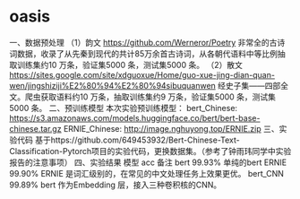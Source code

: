 # oasis
一、数据预处理
（1）韵文
https://github.com/Werneror/Poetry 非常全的古诗词数据，收录了从先秦到现代的共计85万余首古诗词，从各朝代语料中等比例抽取训练集约10 万条，验证集5000 条，测试集5000 条。
（2）散文
		https://sites.google.com/site/xdguoxue/Home/guo-xue-jing-dian-quan-wen/jingshiziji%E2%80%94%E2%80%94sibuquanwen 经史子集——四部全文。爬虫获取语料约10 万条，抽取训练集约9 万条，验证集5000 条，测试集5000 条。
二、预训练模型
	本次实验预训练模型：
bert_Chinese: https://s3.amazonaws.com/models.huggingface.co/bert/bert-base-chinese.tar.gz
ERNIE_Chinese: http://image.nghuyong.top/ERNIE.zip
三、实验代码
	基于https://github.com/649453932/Bert-Chinese-Text-Classification-Pytorch项目的实验代码，更换数据集。（参考了钟雨玮同学中实验报告的注意事项）
四、实验结果
模型	acc	备注
bert	99.93%	单纯的bert
ERNIE	99.90%	ERNIE 是词汇级别的，在常见的中文处理任务上效果更优。
bert_CNN	99.89%	bert 作为Embedding 层，接入三种卷积核的CNN。

